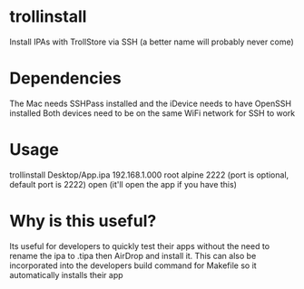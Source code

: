 # trollinstall
Install IPAs with TrollStore via SSH (a better name will probably never come)

# Dependencies
The Mac needs SSHPass installed and the iDevice needs to have OpenSSH installed
Both devices need to be on the same WiFi network for SSH to work

# Usage
trollinstall Desktop/App.ipa 192.168.1.000 root alpine 2222 (port is optional, default port is 2222) open (it'll open the app if you have this)

# Why is this useful?
Its useful for developers to quickly test their apps without the need to rename the ipa to .tipa then AirDrop and install it. This can also be incorporated into the developers build command for Makefile so it automatically installs their app
